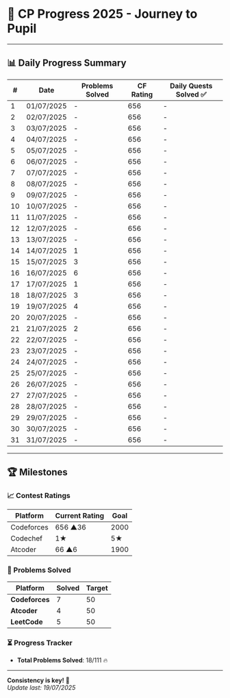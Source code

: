 # 🚀 CP Progress 2025 - Journey to Pupil

---

## 📊 Daily Progress Summary

| #   | Date       | Problems Solved | CF Rating  | Daily Quests Solved ✅ |
|-----|------------|-----------------|------------|------------------------|
| 1   | 01/07/2025 | -               | 656        |          -             |
| 2   | 02/07/2025 | -               | 656        |          -             |
| 3   | 03/07/2025 | -               | 656        |          -             |
| 4   | 04/07/2025 | -               | 656        |          -             |
| 5   | 05/07/2025 | -               | 656        |          -             |
| 6   | 06/07/2025 | -               | 656        |          -             |
| 7   | 07/07/2025 | -               | 656        |          -             |
| 8   | 08/07/2025 | -               | 656        |          -             |
| 9   | 09/07/2025 | -               | 656        |          -             |
| 10  | 10/07/2025 | -               | 656        |          -             |
| 11  | 11/07/2025 | -               | 656        |          -             |
| 12  | 12/07/2025 | -               | 656        |          -             |
| 13  | 13/07/2025 | -               | 656        |          -             |
| 14  | 14/07/2025 | 1               | 656        |          -             |
| 15  | 15/07/2025 | 3               | 656        |          -             |
| 16  | 16/07/2025 | 6               | 656        |          -             |
| 17  | 17/07/2025 | 1               | 656        |          -             |
| 18  | 18/07/2025 | 3               | 656        |          -             |
| 19  | 19/07/2025 | 4               | 656        |          -             |
| 20  | 20/07/2025 | -               | 656        |          -             |
| 21  | 21/07/2025 | 2               | 656        |          -             |
| 22  | 22/07/2025 | -               | 656        |          -             |
| 23  | 23/07/2025 | -               | 656        |          -             |
| 24  | 24/07/2025 | -               | 656        |          -             |
| 25  | 25/07/2025 | -               | 656        |          -             |
| 26  | 26/07/2025 | -               | 656        |          -             |
| 27  | 27/07/2025 | -               | 656        |          -             |
| 28  | 28/07/2025 | -               | 656        |          -             |
| 29  | 29/07/2025 | -               | 656        |          -             |
| 30  | 30/07/2025 | -               | 656        |          -             |
| 31  | 31/07/2025 | -               | 656        |          -             |


---

## 🏆 Milestones

### 📈 Contest Ratings
| Platform    | Current Rating  | Goal   |
|-------------|-----------------|--------|
| Codeforces  | 656 ▲36         | 2000   |
| Codechef    | 1★              |  5★   |
| Atcoder     | 66 ▲6           | 1900   |

### 🧩 Problems Solved
| Platform       | Solved | Target  |
|----------------|--------|---------|
| **Codeforces** | 7      | 50      |
| **Atcoder**    | 4      | 50      |
| **LeetCode**   | 5      | 50      |

### ⏳ Progress Tracker
- **Total Problems Solved**: 18/111 🔥

---


**Consistency is key!** 🔑  
*Update last: 19/07/2025*